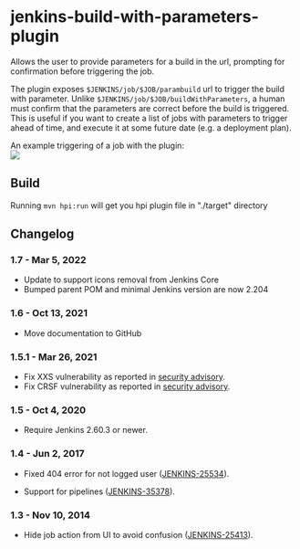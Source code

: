 jenkins-build-with-parameters-plugin
====================================

Allows the user to provide parameters for a build in the url, prompting for confirmation before triggering the job.

The plugin exposes `$JENKINS/job/$JOB/parambuild` url to trigger the build with parameter.
Unlike `$JENKINS/job/$JOB/buildWithParameters`, a human must confirm that the parameters are correct before the build is triggered.
This is useful if you want to create a list of jobs with parameters to trigger ahead of time, and execute it at some future date (e.g. a deployment plan).

An example triggering of a job with the plugin:  
![](example_screenshot.png)


## Build
Running `mvn hpi:run` will get you hpi plugin file in "./target" directory

## Changelog

### 1.7 - Mar 5, 2022

- Update to support icons removal from Jenkins Core
- Bumped parent POM and minimal Jenkins version are now 2.204

### 1.6 - Oct 13, 2021

- Move documentation to GitHub

### 1.5.1 - Mar 26, 2021

- Fix XXS vulnerability as reported in [security advisory](https://www.jenkins.io/security/advisory/2021-03-30/#SECURITY-2231).
- Fix CRSF vulnerability as reported in [security advisory](https://www.jenkins.io/security/advisory/2021-03-30/#SECURITY-2257).

### 1.5 - Oct 4, 2020

- Require Jenkins 2.60.3 or newer.

### 1.4 - Jun 2, 2017

-   Fixed 404 error for not logged user
    ([JENKINS-25534](https://issues.jenkins-ci.org/browse/JENKINS-25534)).

-   Support for pipelines
    ([JENKINS-35378](https://issues.jenkins-ci.org/browse/JENKINS-35378)).

### 1.3 - Nov 10, 2014

-   Hide job action from UI to avoid confusion
    ([JENKINS-25413](https://issues.jenkins-ci.org/browse/JENKINS-25413)).

